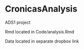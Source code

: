 # CronicasAnalysis
ADS1 project


Rmd located in Code/analysis.Rmd

Data located in separate dropbox link
